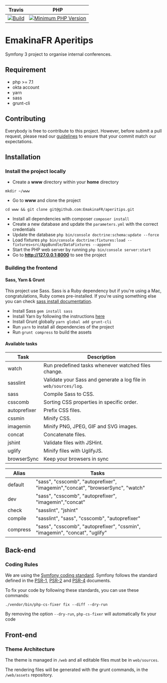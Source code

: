 |Travis|PHP|
|:------:|:-------:|
|[![Build](https://img.shields.io/travis/EmakinaFR/aperitips.svg?style=flat-square)](https://travis-ci.org/EmakinaFR/aperitips)|[![Minimum PHP Version](https://img.shields.io/badge/php-%3E%3D%207.1-8892BF.svg?style=flat-square)](https://php.net)|

EmakinaFR Aperitips
==========

Symfony 3 project to organise internal conferences.

## Requirement

* php >= 7.1
* okta account
* yarn
* sass
* grunt-cli

## Contributing

Everybody is free to contribute to this project. However, before submit a pull request, please read our [guidelines](https://github.com/EmakinaFR/aperitips/blob/master/CONTRIBUTING.md) to ensure that your commit match our expectations.

## Installation

### Install the project locally

* Create a **www** directory within your **home** directory

```
mkdir ~/www
```

* Go to **www** and clone the project
```
cd www && git clone git@github.com:EmakinaFR/aperitips.git
```

* Install all dependencies with composer `composer install`
* Create a new database and update the `parameters.yml` with the correct credentials
* Update the database `php bin/console doctrine:schema:update --force`
* Load fixtures `php bin/console doctrine:fixtures:load --fixtures=src/AppBundle/DataFixtures --append`
* Start the PHP web server by running `php bin/console server:start`
* Go to **http://127.0.0.1:8000** to see the project

### Building the frontend

#### Sass, Yarn & Grunt

This project use Sass. Sass is a Ruby dependency but if you're using a Mac, congratulations, Ruby comes pre-installed.
If you're using something else you can check [sass install documentation](http://sass-lang.com/install).

* Install Sass `gem install sass`
* Install Yarn by following the instructions [here](https://yarnpkg.com/en/docs/install)
* Install Grunt globally `yarn global add grunt-cli`
* Run `yarn` to install all dependencies of the project
* Run `grunt compress` to build the assets

#### Available tasks

| Task          | Description |
| ------------- | ------------- |
| watch         | Run predefined tasks whenever watched files change. |
| sasslint      | Validate your Sass and generate a log file in `web/sources/log`.  |
| sass          | Compile Sass to CSS.  |
| csscomb       | Sorting CSS properties in specific order. |
| autoprefixer  | Prefix CSS files. |
| cssmin        | Minify CSS. |
| imagemin      | Minify PNG, JPEG, GIF and SVG images. |
| concat        | Concatenate files. |
| jshint        | Validate files with JSHint. |
| uglify        | Minify files with UglifyJS. |
| browserSync   | Keep your browsers in sync  |

| Alias         | Tasks |
| ------------- | ------------- |
| default       | "sass", "csscomb", "autoprefixer", "imagemin","concat", "browserSync", "watch" |
| dev           | "sass", "csscomb", "autoprefixer", "imagemin","concat" |
| check         | "sasslint", "jshint"  |
| compile       | "sasslint", "sass", "csscomb", "autoprefixer"  |
| compress      | "sass", "csscomb", "autoprefixer", "cssmin", "imagemin", "concat", "uglify" |

## Back-end

### Coding Rules

We are using the [Symfony coding standard](http://symfony.com/doc/master/contributing/code/standards.html).
Symfony follows the standard defined in the [PSR-1](http://www.php-fig.org/psr/psr-1/), [PSR-2](http://www.php-fig.org/psr/psr-2/) and [PSR-4](http://www.php-fig.org/psr/psr-4/) documents.

To fix your code by following these standards, you can use these commands:

```
./vendor/bin/php-cs-fixer fix --diff --dry-run
```

By removing the option `--dry-run`, `php-cs-fixer` will automatically fix your code

## Front-end 

### Theme Architecture

The theme is managed in `/web` and all editable files must be in `web/sources`. 

The rendering files will be generated with the grunt commands, in the `/web/assets` repository.
